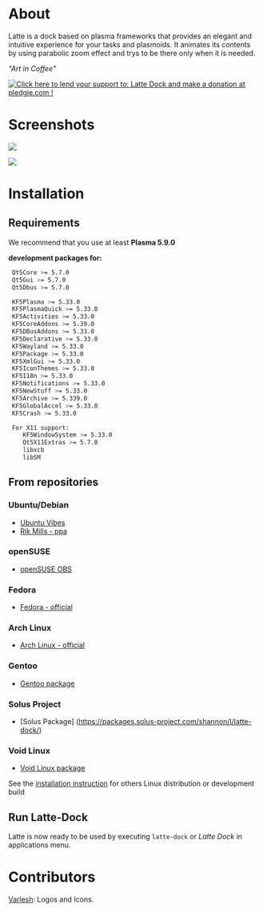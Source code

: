 About
=====
Latte is a dock based on plasma frameworks that provides an elegant and intuitive experience for your tasks and plasmoids. It animates its contents by using parabolic zoom effect and trys to be there only when it is needed.

*"Art in Coffee"*

<a href='https://pledgie.com/campaigns/34116'><img alt='Click here to lend your support to: Latte Dock and make a donation at pledgie.com !' src='https://pledgie.com/campaigns/34116.png?skin_name=chrome' border='0' ></a>

Screenshots
===========

![](https://cdn.kde.org/screenshots/latte-dock/latte-dock_regular.png)

![](https://cdn.kde.org/screenshots/latte-dock/latte-dock_settings.png)

Installation
============

## Requirements

We recommend that you use at least **Plasma 5.9.0**

**development packages for:**
```bash
 Qt5Core >= 5.7.0
 Qt5Gui >= 5.7.0
 Qt5Dbus >= 5.7.0

 KF5Plasma >= 5.33.0
 KF5PlasmaQuick >= 5.33.0
 KF5Activities >= 5.33.0
 KF5CoreAddons >= 5.39.0
 KF5DBusAddons >= 5.33.0
 KF5Declarative >= 5.33.0
 KF5Wayland >= 5.33.0
 KF5Package >= 5.33.0
 KF5XmlGui >= 5.33.0
 KF5IconThemes >= 5.33.0
 KF5I18n >= 5.33.0
 KF5Notifications >= 5.33.0
 KF5NewStuff >= 5.33.0
 KF5Archive >= 5.339.0
 KF5GlobalAccel >= 5.33.0
 KF5Crash >= 5.33.0

 For X11 support:
    KF5WindowSystem >= 5.33.0
    Qt5X11Extras >= 5.7.0
    libxcb
    libSM
```

## From repositories

### Ubuntu/Debian

- [Ubuntu Vibes](https://github.com/ubuntuvibes/Debs)
- [Rik Mills - ppa](https://launchpad.net/~rikmills/+archive/ubuntu/latte-dock)

### openSUSE

- [openSUSE OBS](https://software.opensuse.org//download.html?project=home%3Apsifidotos&package=latte-dock)

### Fedora

- [Fedora - official](https://admin.fedoraproject.org/pkgdb/package/rpms/latte-dock/)

### Arch Linux

- [Arch Linux - official](https://www.archlinux.org/packages/?sort=&q=latte-dock)

### Gentoo

- [Gentoo package](https://packages.gentoo.org/packages/kde-misc/latte-dock)

### Solus Project

- [Solus Package] (https://packages.solus-project.com/shannon/l/latte-dock/)

### Void Linux

- [Void Linux package](https://github.com/voidlinux/void-packages/tree/master/srcpkgs/latte-dock)


See the [installation instruction](INSTALLATION.md) for others Linux distribution or development build

## Run Latte-Dock

Latte is now ready to be used by executing  ```latte-dock``` or _Latte Dock_ in applications menu.


Contributors
============
[Varlesh](https://github.com/varlesh): Logos and Icons.
